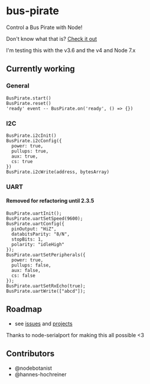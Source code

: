 # bus-pirate

Control a Bus Pirate with Node!

Don't know what that is? [Check it out](http://dangerousprototypes.com/docs/Bus_Pirate)

I'm testing this with the v3.6 and the v4 and Node 7.x

## Currently working
### General
```
BusPirate.start()
BusPirate.reset()
'ready' event -- BusPirate.on('ready', () => {})
```

### I2C
```
BusPirate.i2cInit()
BusPirate.i2cConfig({
  power: true,
  pullups: true,
  aux: true,
  cs: true
})
BusPirate.i2cWrite(address, bytesArray)
```

### UART

#### **Removed for refactoring until 2.3.5**

```
BusPirate.uartInit();
BusPirate.uartSetSpeed(9600);
BusPirate.uartConfig({
  pinOutput: "HiZ",
  databitsParity: "8/N",
  stopBits: 1,
  polarity: "idleHigh"
});
BusPirate.uartSetPeripherals({
  power: true,
  pullups: false,
  aux: false,
  cs: false
});
BusPirate.uartSetRxEcho(true);
BusPirate.uartWrite(["abcd"]);
```

## Roadmap

* see [issues](https://github.com/nodebotanist/node-bus-pirate/issues) and [projects](https://github.com/nodebotanist/node-bus-pirate/projects)

Thanks to node-serialport for making this all possible <3 

## Contributors

* @nodebotanist
* @hannes-hochreiner
